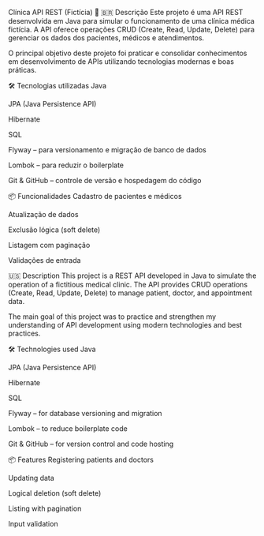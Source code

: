 Clínica API REST (Fictícia) 🏥
🇧🇷 Descrição
Este projeto é uma API REST desenvolvida em Java para simular o funcionamento de uma clínica médica fictícia. A API oferece operações CRUD (Create, Read, Update, Delete) para gerenciar os dados dos pacientes, médicos e atendimentos.

O principal objetivo deste projeto foi praticar e consolidar conhecimentos em desenvolvimento de APIs utilizando tecnologias modernas e boas práticas.

🛠️ Tecnologias utilizadas
Java

JPA (Java Persistence API)

Hibernate

SQL

Flyway – para versionamento e migração de banco de dados

Lombok – para reduzir o boilerplate

Git & GitHub – controle de versão e hospedagem do código

📦 Funcionalidades
Cadastro de pacientes e médicos

Atualização de dados

Exclusão lógica (soft delete)

Listagem com paginação

Validações de entrada

🇺🇸 Description
This project is a REST API developed in Java to simulate the operation of a fictitious medical clinic. The API provides CRUD operations (Create, Read, Update, Delete) to manage patient, doctor, and appointment data.

The main goal of this project was to practice and strengthen my understanding of API development using modern technologies and best practices.

🛠️ Technologies used
Java

JPA (Java Persistence API)

Hibernate

SQL

Flyway – for database versioning and migration

Lombok – to reduce boilerplate code

Git & GitHub – for version control and code hosting

📦 Features
Registering patients and doctors

Updating data

Logical deletion (soft delete)

Listing with pagination

Input validation
